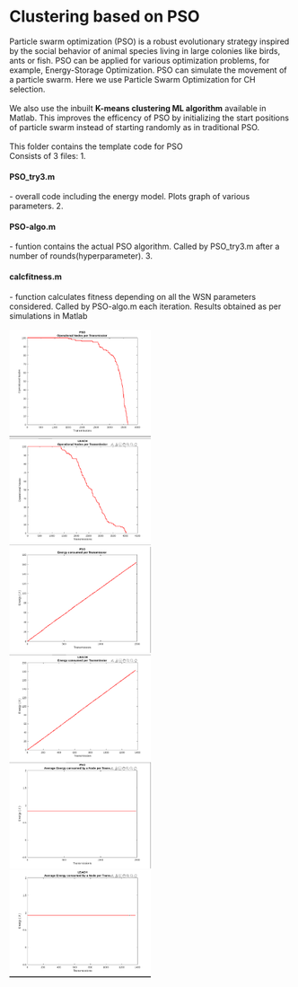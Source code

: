 <h1> Clustering based on PSO</h1>
Particle swarm optimization (PSO) is a robust evolutionary strategy inspired by the social behavior of animal species living in large colonies like birds, ants or fish.
PSO can be applied for various optimization problems, for example, Energy-Storage Optimization. PSO can simulate the movement of a particle swarm.
Here we use Particle Swarm Optimization for CH selection.
<br>
<br>
We also use the inbuilt <b>K-means clustering ML algorithm</b> available in Matlab. This improves the efficency of PSO by initializing the start positions of particle swarm instead of starting randomly as in traditional PSO.  
<br>
<br>
This folder contains the template code for PSO 
<br>
Consists of 3 files:
  1. <h4>PSO_try3.m</h4> - overall code including the energy model. Plots graph of various parameters.
  2. <h4>PSO-algo.m</h4> - funtion contains the actual PSO algorithm. Called by PSO_try3.m after a number of rounds(hyperparameter).
  3. <h4>calcfitness.m</h4> - function calculates fitness depending on all the WSN parameters considered. Called by PSO-algo.m each iteration.
Results obtained as per simulations in Matlab
<br>
<br>

<img src="images/PSO-nodes.png" width="50%"/>
<img src="images/Leach-nodes.png" width="50%"/>
<br>

<img src="images/PSO-energy.png" width="50%"/>
<img src="images/Leach-energy.png" width="50%"/>
<br>

<img src="images/PSO-avgE.png" width="50%"/>
<img src="images/Leach-avgE.png" width="50%"/>
<br>
